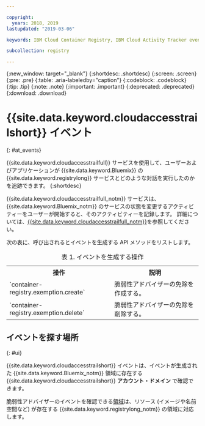 ```yaml
---

copyright:
  years: 2018, 2019
lastupdated: "2019-03-06"

keywords: IBM Cloud Container Registry, IBM Cloud Activity Tracker events, Activity Tracker events, events, track,

subcollection: registry

---
```


{:new_window: target="_blank"}
{:shortdesc: .shortdesc}
{:screen: .screen}
{:pre: .pre}
{:table: .aria-labeledby="caption"}
{:codeblock: .codeblock}
{:tip: .tip}
{:note: .note}
{:important: .important}
{:deprecated: .deprecated}
{:download: .download}

# {{site.data.keyword.cloudaccesstrailshort}} イベント
{: #at_events}

{{site.data.keyword.cloudaccesstrailfull}} サービスを使用して、ユーザーおよびアプリケーションが {{site.data.keyword.Bluemix}} の {{site.data.keyword.registrylong}} サービスとどのような対話を実行したのかを追跡できます。
{:shortdesc}

{{site.data.keyword.cloudaccesstrailfull_notm}} サービスは、{{site.data.keyword.Bluemix_notm}} のサービスの状態を変更するアクティビティーをユーザーが開始すると、そのアクティビティーを記録します。
詳細については、[{{site.data.keyword.cloudaccesstrailfull_notm}}](/docs/services/cloud-activity-tracker?topic=cloud-activity-tracker-getting-started-with-cla#getting-started-with-cla)を参照してください。


次の表に、呼び出されるとイベントを生成する API メソッドをリストします。

<table>
  <caption>表 1. イベントを生成する操作</caption>
  <tr>
    <th>操作</th>
	  <th>説明</th>
  </tr>
  <tr>
    <td>`container-registry.exemption.create`</td>
	  <td>脆弱性アドバイザーの免除を作成する。</td>
  </tr>
  <tr>
    <td>`container-registry.exemption.delete`</td>
	  <td>脆弱性アドバイザーの免除を削除する。</td>
  </tr>
 </table>

## イベントを探す場所
{: #ui}

{{site.data.keyword.cloudaccesstrailshort}} イベントは、イベントが生成された {{site.data.keyword.Bluemix_notm}} 領域に存在する {{site.data.keyword.cloudaccesstrailshort}} **アカウント・ドメイン** で確認できます。

脆弱性アドバイザーのイベントを確認できる[領域](/docs/services/Registry?topic=registry-registry_overview#registry_regions)は、リソース (イメージや名前空間など) が存在する {{site.data.keyword.registrylong_notm}} の領域に対応します。
